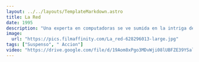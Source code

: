 ```yaml
---
layout: ../../layouts/TemplateMarkdown.astro
title: La Red
date: 1995
description: "Una experta en computadoras se ve sumida en la intriga de la alta tecnología al poseer un programa super secreto."
image:
  url: "https://pics.filmaffinity.com/La_red-628296013-large.jpg"
tags: ["Suspenso", " Accion"]
video: "https://drive.google.com/file/d/19Aom8xPgo3MDvWji08lUBFZE39YSal9h/preview"
---
```

